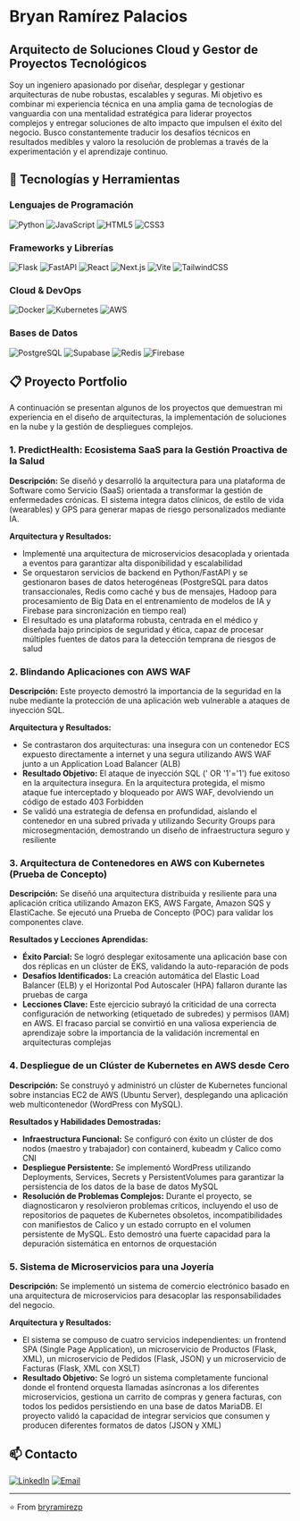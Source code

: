 # Bryan Ramírez Palacios
## Arquitecto de Soluciones Cloud y Gestor de Proyectos Tecnológicos

Soy un ingeniero apasionado por diseñar, desplegar y gestionar arquitecturas de nube robustas, escalables y seguras. Mi objetivo es combinar mi experiencia técnica en una amplia gama de tecnologías de vanguardia con una mentalidad estratégica para liderar proyectos complejos y entregar soluciones de alto impacto que impulsen el éxito del negocio. Busco constantemente traducir los desafíos técnicos en resultados medibles y valoro la resolución de problemas a través de la experimentación y el aprendizaje continuo.

## 🚀 Tecnologías y Herramientas

### Lenguajes de Programación
![Python](https://img.shields.io/badge/Python-3776AB?style=for-the-badge&logo=python&logoColor=white)
![JavaScript](https://img.shields.io/badge/JavaScript-F7DF1E?style=for-the-badge&logo=javascript&logoColor=black)
![HTML5](https://img.shields.io/badge/HTML5-E34F26?style=for-the-badge&logo=html5&logoColor=white)
![CSS3](https://img.shields.io/badge/CSS3-1572B6?style=for-the-badge&logo=css3&logoColor=white)

### Frameworks y Librerías
![Flask](https://img.shields.io/badge/Flask-000000?style=for-the-badge&logo=flask&logoColor=white)
![FastAPI](https://img.shields.io/badge/FastAPI-009688?style=for-the-badge&logo=fastapi&logoColor=white)
![React](https://img.shields.io/badge/React-20232A?style=for-the-badge&logo=react&logoColor=61DAFB)
![Next.js](https://img.shields.io/badge/Next.js-000000?style=for-the-badge&logo=nextdotjs&logoColor=white)
![Vite](https://img.shields.io/badge/Vite-646CFF?style=for-the-badge&logo=vite&logoColor=white)
![TailwindCSS](https://img.shields.io/badge/TailwindCSS-06B6D4?style=for-the-badge&logo=tailwindcss&logoColor=white)

### Cloud & DevOps
![Docker](https://img.shields.io/badge/Docker-2496ED?style=for-the-badge&logo=docker&logoColor=white)
![Kubernetes](https://img.shields.io/badge/Kubernetes-326CE5?style=for-the-badge&logo=kubernetes&logoColor=white)
![AWS](https://img.shields.io/badge/Amazon_Web_Services-232F3E?style=for-the-badge&logo=amazonwebservices&logoColor=white)

### Bases de Datos
![PostgreSQL](https://img.shields.io/badge/PostgreSQL-316192?style=for-the-badge&logo=postgresql&logoColor=white)
![Supabase](https://img.shields.io/badge/Supabase-3FCF8E?style=for-the-badge&logo=supabase&logoColor=white)
![Redis](https://img.shields.io/badge/Redis-DC382D?style=for-the-badge&logo=redis&logoColor=white)
![Firebase](https://img.shields.io/badge/Firebase-FFCA28?style=for-the-badge&logo=firebase&logoColor=black)

## 📋 Proyecto Portfolio

A continuación se presentan algunos de los proyectos que demuestran mi experiencia en el diseño de arquitecturas, la implementación de soluciones en la nube y la gestión de despliegues complejos.

### 1. PredictHealth: Ecosistema SaaS para la Gestión Proactiva de la Salud

**Descripción:** Se diseñó y desarrolló la arquitectura para una plataforma de Software como Servicio (SaaS) orientada a transformar la gestión de enfermedades crónicas. El sistema integra datos clínicos, de estilo de vida (wearables) y GPS para generar mapas de riesgo personalizados mediante IA.

**Arquitectura y Resultados:**
- Implementé una arquitectura de microservicios desacoplada y orientada a eventos para garantizar alta disponibilidad y escalabilidad
- Se orquestaron servicios de backend en Python/FastAPI y se gestionaron bases de datos heterogéneas (PostgreSQL para datos transaccionales, Redis como caché y bus de mensajes, Hadoop para procesamiento de Big Data en el entrenamiento de modelos de IA y Firebase para sincronización en tiempo real)
- El resultado es una plataforma robusta, centrada en el médico y diseñada bajo principios de seguridad y ética, capaz de procesar múltiples fuentes de datos para la detección temprana de riesgos de salud

### 2. Blindando Aplicaciones con AWS WAF

**Descripción:** Este proyecto demostró la importancia de la seguridad en la nube mediante la protección de una aplicación web vulnerable a ataques de inyección SQL.

**Arquitectura y Resultados:**
- Se contrastaron dos arquitecturas: una insegura con un contenedor ECS expuesto directamente a internet y una segura utilizando AWS WAF junto a un Application Load Balancer (ALB)
- **Resultado Objetivo:** El ataque de inyección SQL (' OR '1'='1') fue exitoso en la arquitectura insegura. En la arquitectura protegida, el mismo ataque fue interceptado y bloqueado por AWS WAF, devolviendo un código de estado 403 Forbidden
- Se validó una estrategia de defensa en profundidad, aislando el contenedor en una subred privada y utilizando Security Groups para microsegmentación, demostrando un diseño de infraestructura seguro y resiliente

### 3. Arquitectura de Contenedores en AWS con Kubernetes (Prueba de Concepto)

**Descripción:** Se diseñó una arquitectura distribuida y resiliente para una aplicación crítica utilizando Amazon EKS, AWS Fargate, Amazon SQS y ElastiCache. Se ejecutó una Prueba de Concepto (POC) para validar los componentes clave.

**Resultados y Lecciones Aprendidas:**
- **Éxito Parcial:** Se logró desplegar exitosamente una aplicación base con dos réplicas en un clúster de EKS, validando la auto-reparación de pods
- **Desafíos Identificados:** La creación automática del Elastic Load Balancer (ELB) y el Horizontal Pod Autoscaler (HPA) fallaron durante las pruebas de carga
- **Lecciones Clave:** Este ejercicio subrayó la criticidad de una correcta configuración de networking (etiquetado de subredes) y permisos (IAM) en AWS. El fracaso parcial se convirtió en una valiosa experiencia de aprendizaje sobre la importancia de la validación incremental en arquitecturas complejas

### 4. Despliegue de un Clúster de Kubernetes en AWS desde Cero

**Descripción:** Se construyó y administró un clúster de Kubernetes funcional sobre instancias EC2 de AWS (Ubuntu Server), desplegando una aplicación web multicontenedor (WordPress con MySQL).

**Resultados y Habilidades Demostradas:**
- **Infraestructura Funcional:** Se configuró con éxito un clúster de dos nodos (maestro y trabajador) con containerd, kubeadm y Calico como CNI
- **Despliegue Persistente:** Se implementó WordPress utilizando Deployments, Services, Secrets y PersistentVolumes para garantizar la persistencia de los datos de la base de datos MySQL
- **Resolución de Problemas Complejos:** Durante el proyecto, se diagnosticaron y resolvieron problemas críticos, incluyendo el uso de repositorios de paquetes de Kubernetes obsoletos, incompatibilidades con manifiestos de Calico y un estado corrupto en el volumen persistente de MySQL. Esto demostró una fuerte capacidad para la depuración sistemática en entornos de orquestación

### 5. Sistema de Microservicios para una Joyería

**Descripción:** Se implementó un sistema de comercio electrónico basado en una arquitectura de microservicios para desacoplar las responsabilidades del negocio.

**Arquitectura y Resultados:**
- El sistema se compuso de cuatro servicios independientes: un frontend SPA (Single Page Application), un microservicio de Productos (Flask, XML), un microservicio de Pedidos (Flask, JSON) y un microservicio de Facturas (Flask, XML con XSLT)
- **Resultado Objetivo:** Se logró un sistema completamente funcional donde el frontend orquesta llamadas asíncronas a los diferentes microservicios, gestiona un carrito de compras y genera facturas, con todos los pedidos persistiendo en una base de datos MariaDB. El proyecto validó la capacidad de integrar servicios que consumen y producen diferentes formatos de datos (JSON y XML)


## 📫 Contacto

[![LinkedIn](https://img.shields.io/badge/LinkedIn-0077B5?style=for-the-badge&logo=linkedin&logoColor=white)](https://www.linkedin.com/in/bryramirezp/)
[![Email](https://img.shields.io/badge/Gmail-D14836?style=for-the-badge&logo=gmail&logoColor=white)](mailto:tu.email@example.com)

---
⭐️ From [bryramirezp](https://github.com/tuusuario)
